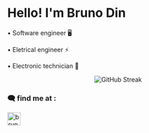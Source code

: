   <h1> Hello! I'm Bruno Din </h1>
  
  <p> • Software engineer 🖥️</p>
  <p> • Eletrical engineer ⚡ </p>
  <p> • Electronic technician 🔌</p> 
<p align="center">
   <img src="http://github-readme-streak-stats.herokuapp.com?user=dinbruno&theme=dark&hide_border=true&date_format=M%20j%5B%2C%20Y%5D&background=0D1117&stroke=DDDDDD&ring=656165&fire=B203DD&currStreakNum=FFFFFF&sideNums=DDDDDD&currStreakLabel=DD60DD&sideLabels=D66FDD&dates=DDDDDD)](https://git.io/streak-stats" alt="GitHub Streak" /> 
</p>


<h3 align="left"> 🗨️󠁭󠁥󠀱󠀳󠁿 find me at : </h3> 

  
<a href=https://www.linkedin.com/in/bruno-dino-santos-felix-260962206/ target="blank"><img align="center" src="https://raw.githubusercontent.com/rahuldkjain/github-profile-readme-generator/master/src/images/icons/Social/linked-in-alt.svg" alt="bruno dino santos felix" height="30" width="30" />
</a>
</p>




